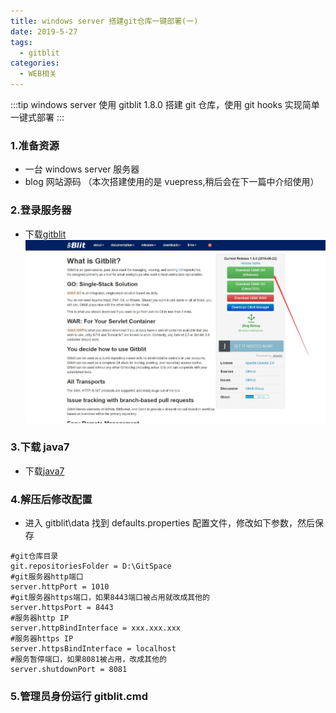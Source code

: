 ```yaml
---
title: windows server 搭建git仓库一键部署(一)
date: 2019-5-27
tags:
  - gitblit
categories:
  - WEB相关
---
```


:::tip
windows server 使用 gitblit 1.8.0 搭建 git 仓库，使用 git hooks 实现简单一键式部署
:::

<!-- more -->

### 1.准备资源

- 一台 windows server 服务器
- blog 网站源码 （本次搭建使用的是 vuepress,稍后会在下一篇中介绍使用）

### 2.登录服务器

- 下载[gitblit](http://www.gitblit.org/)
  ![gitblit](./052701/gitblit.jpg)

### 3.下载 java7

- 下载[java7](https://www.oracle.com/technetwork/java/javase/downloads/java-archive-downloads-javase7-521261.html)

### 4.解压后修改配置

- 进入 gitblit\data 找到 defaults.properties 配置文件，修改如下参数，然后保存

```
#git仓库目录
git.repositoriesFolder = D:\GitSpace
#git服务器http端口
server.httpPort = 1010
#git服务器https端口，如果8443端口被占用就改成其他的
server.httpsPort = 8443
#服务器http IP
server.httpBindInterface = xxx.xxx.xxx
#服务器https IP
server.httpsBindInterface = localhost
#服务暂停端口，如果8081被占用，改成其他的
server.shutdownPort = 8081

```

### 5.管理员身份运行 gitblit.cmd
